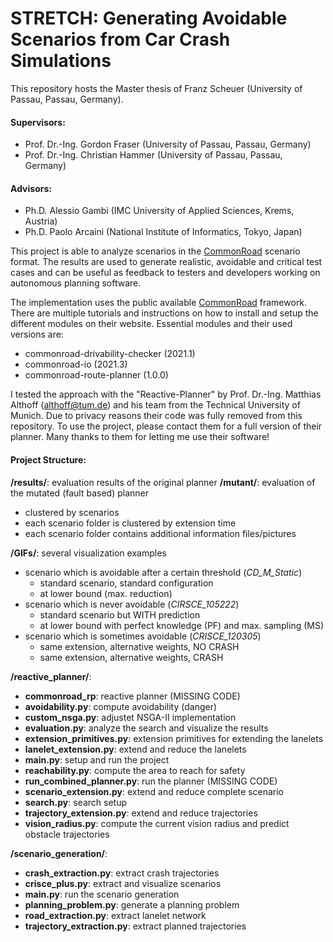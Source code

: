 
# STRETCH: Generating Avoidable Scenarios from Car Crash Simulations

This repository hosts the Master thesis of Franz Scheuer (University of Passau, Passau, Germany).

#### Supervisors: 
- Prof. Dr.-Ing. Gordon Fraser (University of Passau, Passau, Germany)
- Prof. Dr.-Ing. Christian Hammer (University of Passau, Passau, Germany)

#### Advisors: 
- Ph.D. Alessio Gambi (IMC University of Applied Sciences, Krems, Austria)
- Ph.D. Paolo Arcaini (National Institute of Informatics, Tokyo, Japan)

This project is able to analyze scenarios in the [CommonRoad](https://commonroad.in.tum.de/) scenario format. The results are used to generate realistic, avoidable and critical test cases and can be useful as feedback to testers and developers working on autonomous planning software.

The implementation uses the public available [CommonRoad](https://commonroad.in.tum.de/) framework. There are multiple tutorials and instructions on how to install and setup the different modules on their website. Essential modules and their used versions are:
- commonroad-drivability-checker  (2021.1)
- commonroad-io  (2021.3)
- commonroad-route-planner  (1.0.0)

I tested the approach with the "Reactive-Planner" by Prof. Dr.-Ing. Matthias Althoff (althoff@tum.de) and his team from the Technical University of Munich. Due to privacy reasons their code was fully removed from this repository. To use the project, please contact them for a full version of their planner. 
Many thanks to them for letting me use their software!

#### Project Structure:

**/results/**: evaluation results of the original planner
**/mutant/**: evaluation of the mutated (fault based) planner

- clustered by  scenarios
- each scenario folder is clustered by extension time
- each scenario folder contains additional information files/pictures

**/GIFs/**: several visualization examples

- scenario which is avoidable after a certain threshold (*CD_M_Static*)
	- standard scenario, standard configuration
	- at lower bound (max. reduction)
- scenario which is never avoidable (*CIRSCE_105222*)
	- standard scenario but WITH prediction
	- at lower bound with perfect knowledge (PF) and max. sampling (MS)
- scenario which is sometimes avoidable (*CRISCE_120305*)
	- same extension, alternative weights, NO CRASH
	- same extension, alternative weights, CRASH

**/reactive_planner/**:

- **commonroad_rp**: reactive planner (MISSING CODE)
- **avoidability.py**: compute avoidability (danger)
- **custom_nsga.py**: adjustet NSGA-II implementation
- **evaluation.py**: analyze the search and visualize the results
- **extension_primitives.py**: extension primitives for extending the lanelets
- **lanelet_extension.py**: extend and reduce the lanelets
- **main.py**: setup and run the project
- **reachability.py**: compute the area to reach for safety
- **run_combined_planner.py**: run the planner (MISSING CODE)
- **scenario_extension.py**: extend and reduce  complete scenario
- **search.py**: search setup
- **trajectory_extension.py**: extend and reduce  trajectories
- **vision_radius.py**: compute the current vision radius and predict obstacle trajectories

**/scenario_generation/**:

- **crash_extraction.py**: extract crash trajectories
- **crisce_plus.py**: extract and visualize scenarios
- **main.py**: run the scenario generation
- **planning_problem.py**: generate a planning problem
- **road_extraction.py**: extract lanelet network
- **trajectory_extraction.py**: extract planned trajectories
